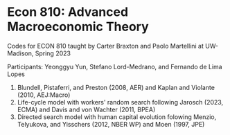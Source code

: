 # Econ 810: Advanced Macroeconomic Theory

Codes for ECON 810 taught by Carter Braxton and Paolo Martellini at UW-Madison, Spring 2023

Participants: Yeonggyu Yun, Stefano Lord-Medrano, and Fernando de Lima Lopes

1. Blundell, Pistaferri, and Preston (2008, AER) and Kaplan and Violante (2010, AEJ:Macro)
2. Life-cycle model with workers' random search following Jarosch (2023, ECMA) and Davis and von Wachter (2011, BPEA)
3. Directed search model with human capital evolution folowing Menzio, Telyukova, and Yisschers (2012, NBER WP) and Moen (1997, JPE)

